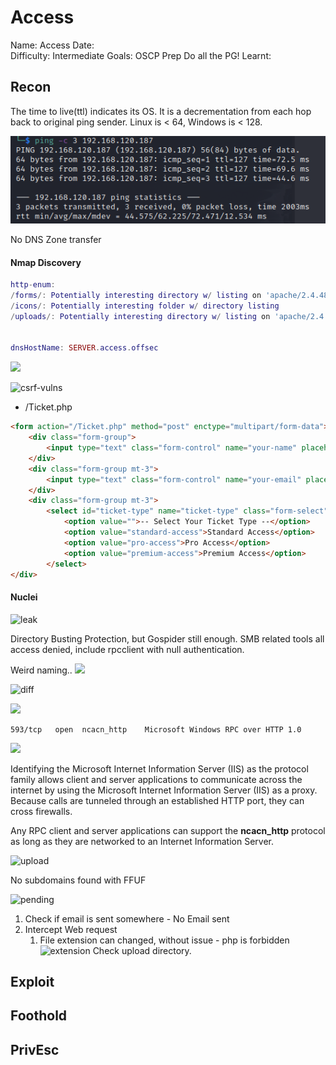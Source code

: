# Access
Name: Access
Date:  
Difficulty:  Intermediate 
Goals:  OSCP Prep Do all the PG!
Learnt:

## Recon

The time to live(ttl) indicates its OS. It is a decrementation from each hop back to original ping sender. Linux is < 64, Windows is < 128.

![ping](Screenshots/ping.png)

No DNS Zone transfer
#### Nmap Discovery
```lua
http-enum:
/forms/: Potentially interesting directory w/ listing on 'apache/2.4.48 (win64) openssl/1.1.1k php/8.0.7'
/icons/: Potentially interesting folder w/ directory listing
/uploads/: Potentially interesting directory w/ listing on 'apache/2.4.48 (win64) openssl/1.1.1k php/8.0.7'


dnsHostName: SERVER.access.offsec


```

![](swiper.png)

![csrf-vulns](nmap-csrf-vuln.png)

- /Ticket.php 
```html
<form action="/Ticket.php" method="post" enctype="multipart/form-data">
	<div class="form-group">
		<input type="text" class="form-control" name="your-name" placeholder="Your Name">
	</div>
	<div class="form-group mt-3">
		<input type="text" class="form-control" name="your-email" placeholder="Your Email">
	</div>
	<div class="form-group mt-3">
		<select id="ticket-type" name="ticket-type" class="form-select">
			<option value="">-- Select Your Ticket Type --</option>
			<option value="standard-access">Standard Access</option>
			<option value="pro-access">Pro Access</option>
			<option value="premium-access">Premium Access</option>
		</select>
</div>
```

#### Nuclei

![leak](cgi-leaking-env-vars.png)


Directory Busting Protection, but Gospider still enough. SMB related tools all access denied, include rpcclient with null authentication.

Weird naming..
![](weird-domain-naming.png)

![diff](diff-theldapsearch.png)

![](forbidden-cgi-bin.png)

```
593/tcp   open  ncacn_http    Microsoft Windows RPC over HTTP 1.0
```

![](https://docs.microsoft.com/en-us/windows/win32/midl/ncacn-http)

Identifying the Microsoft Internet Information Server (IIS) as the protocol family allows client and server applications to communicate across the internet by using the Microsoft Internet Information Server (IIS) as a proxy. Because calls are tunneled through an established HTTP port, they can cross firewalls.

Any RPC client and server applications can support the **ncacn_http** protocol as long as they are networked to an Internet Information Server.



![upload](image-upload.png)

No subdomains found with FFUF

![pending](upload-pending.png)

1. Check if email is sent somewhere - No Email sent
2. Intercept Web request
	1. File extension can changed, without issue - php is forbidden
	![extension](upload-fileextensive.png)
Check upload directory.


## Exploit

## Foothold

## PrivEsc

      
